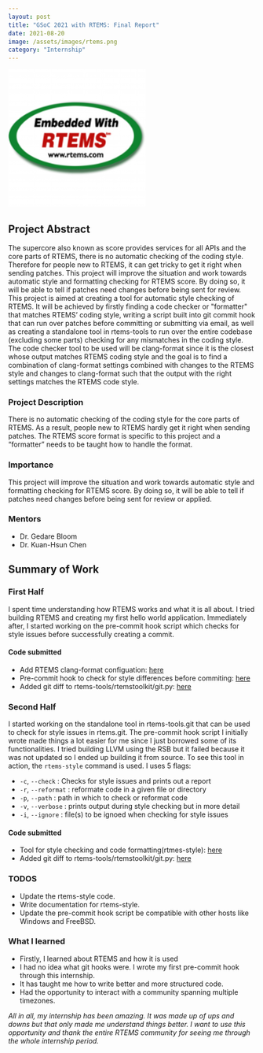 ```yaml
---
layout: post
title: "GSoC 2021 with RTEMS: Final Report"
date: 2021-08-20
image: /assets/images/rtems.png
category: "Internship"
---
```



<div class="text-center">
  <img src="/assets/images/rtems.png" class="rounded w-50 mb-10" style="max-width:70%; max-height:70%" alt="Building Code">
</div>


## Project Abstract
The supercore also known as score provides services for all APIs and the core parts of RTEMS, there is no automatic checking of the coding style. Therefore for people new to RTEMS, it can get tricky to get it right when sending patches. This project will improve the situation and work towards automatic style and formatting checking for RTEMS score. By doing so, it will be able to tell if patches need changes before being sent for review.
This project is aimed at creating a tool for automatic style checking of RTEMS. It will be achieved by firstly finding a code checker or "formatter" that matches RTEMS’ coding style, writing a script built into git commit hook that can run over patches before committing or submitting via email, as well as creating a standalone tool in rtems-tools to run over the entire codebase (excluding some parts) checking for any mismatches in the coding style.
The code checker tool to be used will be clang-format since it is the closest whose output matches RTEMS coding style and the goal is to find a combination of clang-format settings combined with changes to the RTEMS style and changes to clang-format such that the output with the right settings matches the RTEMS code style.


### Project Description
There is no automatic checking of the coding style for the core parts of RTEMS. As a result, people new to RTEMS hardly get it right when sending patches. The RTEMS score format is specific to this project and a “formatter” needs to be taught how to handle the format.


### Importance
This project will improve the situation and work towards automatic style and formatting checking for RTEMS score. By doing so, it will be able to tell if patches need changes before being sent for review or applied.


### Mentors
* Dr. Gedare Bloom
* Dr. Kuan-Hsun Chen


## Summary of Work
### First Half
I spent time understanding how RTEMS works and what it is all about. I tried building RTEMS and creating my first hello world application. Immediately after, I started working on the pre-commit hook script which checks for style issues before successfully creating a commit.
#### Code submitted
* Add RTEMS clang-format configuation: [here](https://github.com/Idadelveloper/rtems/commit/cff8ff75b1a4d2f9ee708c0adbf5f215ae0c9e6b)
* Pre-commit hook to check for style differences before commiting: [here](https://github.com/Idadelveloper/rtems/blob/master/hooks/pre-commit)
* Added git diff to rtems-tools/rtemstoolkit/git.py: [here](https://github.com/Idadelveloper/rtems-tools/commit/d20d04deba83aa9ca6778959b7f94eb399de3651)


### Second Half
I started working on the standalone tool in rtems-tools.git that can be used to check for style issues in rtems.git. The pre-commit hook script I initially wrote made things a lot easier for me since I just borrowed some of its functionalities. I tried building LLVM using the RSB but it failed because it was not updated so I ended up building it from source. To see this tool in action, the `rtems-style` command is used. I uses 5 flags:
* `-c`, `--check` : Checks for style issues and prints out a report
* `-r`, `--reformat` : reformate code in a given file or directory
*  `-p`, `--path` : path in which to check or reformat code
*  `-v`, `--verbose` : prints output during style checking but in more detail
*  `-i`, `--ignore` : file(s) to be ignoed when checking for style issues
#### Code submitted
* Tool for style checking and code formatting(rtmes-style): [here](https://github.com/Idadelveloper/rtems-tools/commit/9960110e06559a9881d9a36b2fd0f962b4554ae5)
* Added git diff to rtems-tools/rtemstoolkit/git.py: [here](https://github.com/Idadelveloper/rtems-tools/commit/d20d04deba83aa9ca6778959b7f94eb399de3651)


### TODOS
* Update the rtems-style code.
* Write documentation for rtems-style.
* Update the pre-commit hook script  be compatible with other hosts like Windows and FreeBSD.


### What I learned
* Firstly, I learned about RTEMS and how it is used
* I had no idea what git hooks were. I wrote my first pre-commit hook through this internship.
* It has taught me how to write better and more structured code.
* Had the opportunity to interact with a community spanning multiple timezones.


*All in all, my internship has been amazing. It was made up of ups and downs but that only made me understand things better. I want to use this opportunity and thank the entire RTEMS community for seeing me through the whole internship period.*




